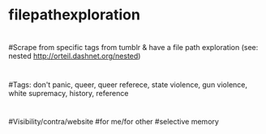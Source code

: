 # filepathexploration
#
#Scrape from specific tags from tumblr & have a file path exploration (see: nested http://orteil.dashnet.org/nested)
#
#Tags: don't panic, queer, queer referece, state violence, gun violence, white supremacy,  history, reference
#
#Visibility/contra/website
#for me/for other
#selective memory
#
